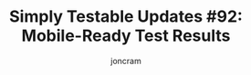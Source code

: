 ---
title: "Simply Testable Updates #92: Mobile-Ready Test Results"
author: joncram
newsletter:
    issue_number: 92nd
    url: https://us5.campaign-archive2.com/?u=ac75e33d993d2b502e333ddd0&amp;id=4349e8a10f
    highlights:
      - <a href="https://us5.campaign-archive2.com/?u=ac75e33d993d2b502e333ddd0&amp;id=4349e8a10f#mobile-ready-test-results">Mobile-ready test results</a>
      - <a href="https://us5.campaign-archive2.com/?u=ac75e33d993d2b502e333ddd0&amp;id=4349e8a10f#mobile-ready-test-progress-underway">Mobile-ready test progress underway</a>
    closing_sentence: Expect the next newsletter in a week from now on 11 June 2014
---